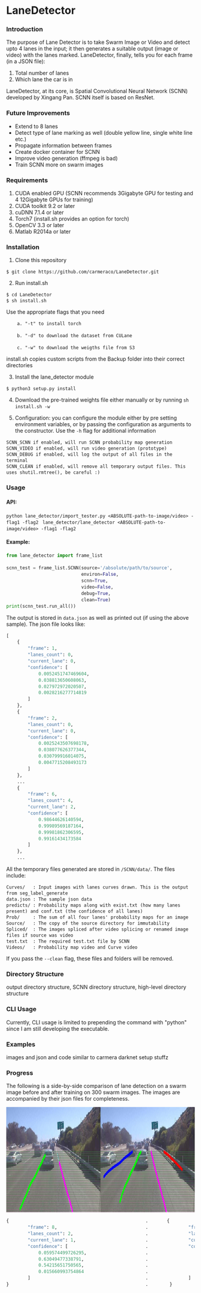 # LaneDetector

### Introduction
The purpose of Lane Detector is to take Swarm Image or Video and detect upto 4 lanes in the input; it then generates a suitable output (image or video) with the lanes marked. LaneDetector, finally, tells you for each frame (in a JSON file):

1. Total number of lanes
2. Which lane the car is in

LaneDetector, at its core, is Spatial Convolutional Neural Network (SCNN) developed by Xingang Pan. SCNN itself is based on ResNet.

### Future Improvements
- Extend to 8 lanes
- Detect type of lane marking as well (double yellow line, single white line etc.)
- Propagate information between frames
- Create docker container for SCNN
- Improve video generation (ffmpeg is bad)
- Train SCNN more on swarm images

### Requirements
1. CUDA enabled GPU (SCNN recommends 3Gigabyte GPU for testing and 4 12Gigabyte GPUs for training)
2. CUDA toolkit 9.2 or later
3. cuDNN 7.1.4 or later
4. Torch7 (install.sh provides an option for torch)
5. OpenCV 3.3 or later
6. Matlab R2014a or later

### Installation
1. Clone this repository
```shell
$ git clone https://github.com/carmeraco/LaneDetector.git
```

2. Run install.sh
```shell
$ cd LaneDetector
$ sh install.sh
```
Use the appropriate flags that you need

		a. "-t" to install torch

		b. "-d" to download the dataset from CULane

		c. "-w" to download the weigths file from S3

install.sh copies custom scripts from the Backup folder into their correct directories

3. Install the lane_detector module
```shell
$ python3 setup.py install
```
4. Download the pre-trained weights file either manually or by running `sh install.sh -w`

5. Configuration: you can configure the module either by pre setting environment variables, or by passing the configuration as arguments to the constructor. Use the `-h` flag for additional information
```
SCNN_SCNN if enabled, will run SCNN probability map generation
SCNN_VIDEO if enabled, will run video generation (prototype)
SCNN_DEBUG if enabled, will log the output of all files in the terminal
SCNN_CLEAN if enabled, will remove all temporary output files. This uses shutil.rmtree(), be careful :)
```

### Usage

#### API:

`python lane_detector/import_tester.py <ABSOLUTE-path-to-image/video> -flag1 -flag2 `
`lane_detector/lane_detector <ABSOLUTE-path-to-image/video> -flag1 -flag2 `

#### Example:
```python
from lane_detector import frame_list

scnn_test = frame_list.SCNN(source='/absolute/path/to/source',
                            environ=False,
                            scnn=True,
                            video=False,
                            debug=True,
                            clean=True)
print(scnn_test.run_all())
```
The output is stored in `data.json` as well as printed out (if using the above sample). The json file looks like:
```python
[
    {
        "frame": 1,
        "lanes_count": 0,
        "current_lane": 0,
        "confidence": [
            0.0052451747469604,
            0.038813650608063,
            0.027972972020507,
            0.0028216277714819
        ]
    },
    {
        "frame": 2,
        "lanes_count": 0,
        "current_lane": 0,
        "confidence": [
            0.0025243507698178,
            0.038077626377344,
            0.030799916014075,
            0.0047715208493173
        ]
    },
    ...
    {
        "frame": 6,
        "lanes_count": 4,
        "current_lane": 2,
        "confidence": [
            0.98644626140594,
            0.99989569187164,
            0.99981862306595,
            0.99161434173584
        ]
    },
    ...
```
All the temporary files generated are stored in `/SCNN/data/`.
The files include:
```
Curves/   : Input images with lanes curves drawn. This is the output from seg_label_generate  
data.json : The sample json data
predicts/ : Probability maps along with exist.txt (how many lanes present) and conf.txt (the confidence of all lanes)
Prob/     : The sum of all four lanes' probability maps for an image
Source/   : The copy of the source directory for immutability
Spliced/  : The images spliced after video splicing or renamed image files if source was video
test.txt  : The required test.txt file by SCNN
Videos/   : Probability map video and Curve video
```	
If you pass the `--clean` flag, these files and folders will be removed.

### Directory Structure
output directory structure, SCNN directory structure, high-level directory structure

### CLI Usage
Currently, CLI usage is limited to prepending the command with "python" since I am still developing the executable.

### Examples
images and json and code similar to carmera darknet setup stuffz

### Progress

The following is a side-by-side comparison of lane detection on a swarm image before and after training on 300 swarm images. The images are accompanied by their json files for completeness.

<img align="middle" width="700" height="280" src="PrevsPost.jpg">   

```python
{                                                   .       {
        "frame": 8,                                 .               "frame": 8,    
        "lanes_count": 2,                           .               "lanes_count": 4,
        "current_lane": 1,                          .               "current_lane": 2,
        "confidence": [                             .               "confidence": [ 
            0.059574499726295,                      .                   0.80903887748718,
            0.63049477338791,                       .                   0.99919158220291,
            0.54215651750565,                       .                   0.99907290935516,
            0.015660993754864                       .                   0.89027565717697
        ]                                           .               ]
}                                                   .        }
```
